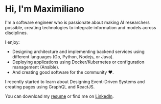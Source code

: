 # Hi, I'm Maximiliano

I'm a software engineer who is passionate about making AI researchers possible, creating technologies to integrate information and models across disciplines.

I enjoy:

- Designing architecture and implementing backend services using different languages (Go, Python, Nodejs, or Java).
- Deploying applications using Docker/Kubernetes or configuration management (Ansible).
- And creating good software for the community :heart:.

I recently started to learn about Designing Event-Driven Systems and creating pages using GraphQL and ReactJS.

You can download my [resume](resume.pdf) or find me on [LinkedIn](https://www.linkedin.com/in/maximilianoosorio).
